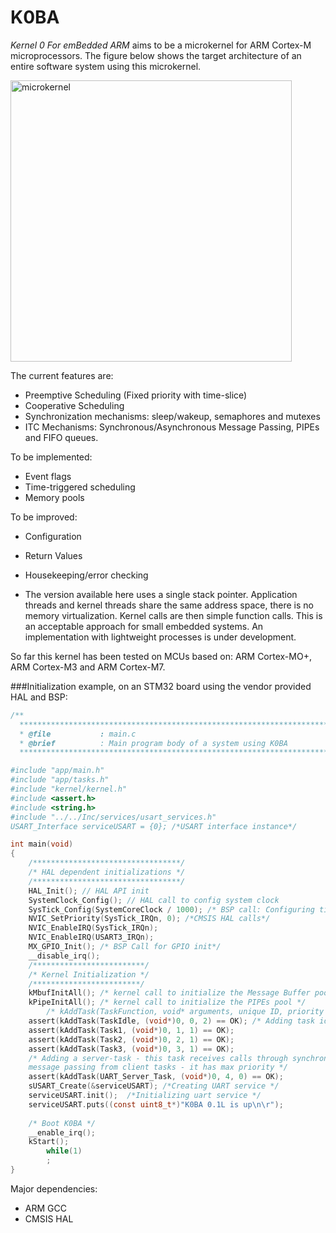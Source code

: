 
# K0BA
*Kernel 0 For emBedded ARM* aims to be a microkernel for ARM Cortex-M microprocessors. 
The figure below shows the target architecture of an entire software system using this
microkernel.

<img width="450" alt="microkernel" src="https://user-images.githubusercontent.com/62488903/209377097-07d90421-afe0-4749-adac-3a875641aa51.png">

The current features are:
* Preemptive Scheduling (Fixed priority with time-slice) 
* Cooperative Scheduling
* Synchronization mechanisms: sleep/wakeup, semaphores and mutexes
* ITC Mechanisms: Synchronous/Asynchronous Message Passing, PIPEs and FIFO queues.

To be implemented:
* Event flags
* Time-triggered scheduling
* Memory pools

To be improved:
* Configuration
* Return Values
* Housekeeping/error checking
  
* The version available here uses a single stack pointer. Application threads and kernel threads share the same address
space, there is no memory virtualization. Kernel calls are then simple function calls. This is an acceptable approach
for small embedded systems.
An implementation with lightweight processes is under development.

So far this kernel has been tested on MCUs based on: ARM Cortex-MO+, ARM Cortex-M3 and ARM Cortex-M7.

###Initialization example, on an STM32 board using the vendor provided HAL and BSP:
```c
/**
  ******************************************************************************
  * @file           : main.c
  * @brief          : Main program body of a system using K0BA
  ******************************************************************************

#include "app/main.h"
#include "app/tasks.h"
#include "kernel/kernel.h"
#include <assert.h>
#include <string.h>
#include "../../Inc/services/usart_services.h" 
USART_Interface serviceUSART = {0}; /*USART interface instance*/

int main(void)
{
	/*********************************/
	/* HAL dependent initializations */
	/*********************************/
	HAL_Init(); // HAL API init
	SystemClock_Config(); // HAL call to config system clock
	SysTick_Config(SystemCoreClock / 1000); /* BSP call: Configuring tick for 1ms*/
	NVIC_SetPriority(SysTick_IRQn, 0); /*CMSIS HAL calls*/
	NVIC_EnableIRQ(SysTick_IRQn);
	NVIC_EnableIRQ(USART3_IRQn);
	MX_GPIO_Init(); /* BSP Call for GPIO init*/
	__disable_irq();
	/*************************/
	/* Kernel Initialization */
	/************************/
	kMbufInitAll(); /* kernel call to initialize the Message Buffer pool */
	kPipeInitAll(); /* kernel call to initialize the PIPEs pool */
        /* kAddTask(TaskFunction, void* arguments, unique ID, priority [max=0]) */
	assert(kAddTask(TaskIdle, (void*)0, 0, 2) == OK); /* Adding task idle */
	assert(kAddTask(Task1, (void*)0, 1, 1) == OK); 
	assert(kAddTask(Task2, (void*)0, 2, 1) == OK); 
	assert(kAddTask(Task3, (void*)0, 3, 1) == OK);
	/* Adding a server-task - this task receives calls through synchronous                                                          
   	message passing from client tasks - it has max priority */
	assert(kAddTask(UART_Server_Task, (void*)0, 4, 0) == OK); 
	sUSART_Create(&serviceUSART); /*Creating UART service */
	serviceUSART.init();  /*Initializing uart service */
	serviceUSART.puts((const uint8_t*)"K0BA 0.1L is up\n\r");
	
	/* Boot K0BA */
	__enable_irq();
	kStart(); 
    	while(1)
    	;
}
```

Major dependencies:
* ARM GCC 
* CMSIS HAL
